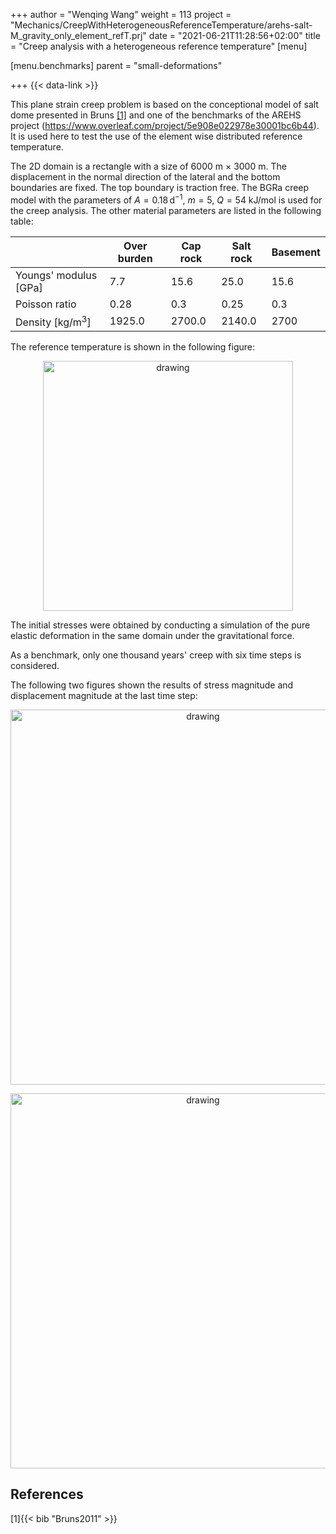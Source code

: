 +++
author = "Wenqing Wang"
weight = 113
project = "Mechanics/CreepWithHeterogeneousReferenceTemperature/arehs-salt-M_gravity_only_element_refT.prj"
date = "2021-06-21T11:28:56+02:00"
title = "Creep analysis with a heterogeneous reference temperature"
[menu]

  [menu.benchmarks]
    parent = "small-deformations"

+++
{{< data-link >}}

This plane strain creep problem is based on the conceptional model of salt dome presented
  in Bruns [[1]](#1) and one of the benchmarks of the AREHS project
 (https://www.overleaf.com/project/5e908e022978e30001bc6b44).
 It is used here to test the use of the element wise distributed
 reference temperature.

The 2D domain is a rectangle with a size of 6000 m $\times$ 3000 m. The
 displacement in the normal direction of the lateral and the bottom boundaries are fixed.
The top boundary is traction free.
The BGRa creep model with the parameters of  $A=0.18\, \mbox{d}^{-1}$,
$m=5$, $Q=54 \mbox{ kJ/mol}$ is used for the creep analysis.
The other material parameters are listed in the following table:

|   | Over burden  | Cap rock  | Salt rock  | Basement  |
|---|---|---|---|---|
|  Youngs' modulus [GPa]|   7.7| 15.6  |  25.0 | 15.6  |
|  Poisson ratio | 0.28  | 0.3  |  0.25 |   0.3|
|  Density [kg/m$^3$]| 1925.0  | 2700.0  | 2140.0  |2700   |

The reference temperature is shown in the following figure:
<p align="center">
<img  src="../arehs-salt-T_elements.png" alt="drawing" width="400"/>
</p>
The initial stresses were obtained by conducting a simulation of the pure elastic
deformation in the same domain under the gravitational force.

As a benchmark, only one thousand years' creep with  six time steps is considered.

The following two figures shown the results of stress magnitude and displacement
magnitude at the last time step:
<p align="center">
<img  src="../arehs_saltdome_creep_S.png" alt="drawing" width="600"/>
</p>
<p align="center">
<img  src="../arehs_saltdome_creep_u.png" alt="drawing" width="600"/>
</p>

## References

<a id="1">[1]</a>{{< bib "Bruns2011" >}}